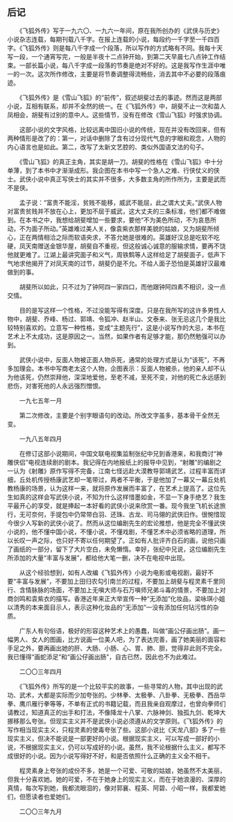 ## 后记

　　《飞狐外传》写于一九六〇、一九六一年间，原在我所创办的《武侠与历史》小说杂志连载，每期刊载八千字。在报上连载的小说，每段约一千字至一千四百字。《飞狐外传》则是每八千字成一个段落，所以写作的方式略有不同。我每十天写一段，一个通宵写完，一般是半夜十二点钟开始，到第二天早晨七八点钟工作结束。一部长篇小说，每八千字成一段落的节奏是绝对不好的。这是我写作生涯中唯一的一次。这次所作修改，主要是将节奏调整得流畅些，消去其中不必要的段落痕迹。

　　《飞狐外传》是《雪山飞狐》的“前传”，叙述胡斐过去的事迹。然而这是两部小说，互相有联系，却并不全然的统一。在《飞狐外传》中，胡斐不止一次和苗人凤相会，胡斐有过别的意中人。这些情节，没有在修改《雪山飞狐》时强求协调。

　　这部小说的文字风格，比较远离中国旧小说的传统，现在并没有改回来，但有两种情形是改了的：第一，对话中删除了含有过分现代气息的字眼和观念，人物的内心语言也是如此。第二，改写了太新文艺腔的、类似外国语文法的句子。

　　《雪山飞狐》的真正主角，其实是胡一刀。胡斐的性格在《雪山飞狐》中十分单薄，到了本书中才渐渐成形。我企图在本书中写一个急人之难、行侠仗义的侠士。武侠小说中真正写侠士的其实并不很多，大多数主角的所作所为，主要是武而不是侠。

　　孟子说：“富贵不能淫，贫贱不能移，威武不能屈，此之谓大丈夫。”武侠人物对富贵贫贱并不放在心上，更加不屈于威武，这大丈夫的三条标准，他们都不难做到。在本书之中，我想给胡斐增加一些要求，要他“不为美色所动，不为哀恳所动，不为面子所动。”英雄难过美人关，像袁紫衣那样美貌的姑娘，又为胡斐所倾心，正在两情相洽之际而软语央求，不答允她是很难的。英雄好汉总是吃软不吃硬，凤天南赠送金银华屋，胡斐自不重视，但这般诚心诚意的服输求情，要再不饶他就更难了。江湖上最讲究面子和义气，周铁鹪等人这样给足了胡斐面子，低声下气地求他揭开了对凤天南的过节，胡斐仍是不允。不给人面子恐怕是英雄好汉最难做到的事。

　　胡斐所以如此，只不过为了钟阿四一家四口，而他跟钟阿四素不相识，没一点交情。

　　目的是写这样一个性格，不过没能写得有深度。只是在我所写的这许多男性人物中，胡斐、乔峰、杨过、郭靖、令狐冲、赵半山、文泰来、张无忌这几个是我比较特别喜欢的。立意写一种性格，变成“主题先行”，这是小说写作的大忌，本书在艺术上不太成功，这是原因之一。当然，如果作者有足够才能，那仍然勉强可以办到。

　　武侠小说中，反面人物被正面人物杀死，通常的处理方式是认为“该死”，不再多加理会。本书中写商老太这个人物，企图表示：反面人物被杀，他的亲人却不认为他该死，仍然崇拜他，深深地爱他，至老不减，至死不变，对他的死亡永远感到悲伤，对害死他的人永远强烈憎恨。

　　一九七五年一月

　　第二次修改，主要是个别字眼语句的改动。所改文字虽多，基本骨干全然无变。

　　一九八五年四月

　　在修订这部小说期间，中国文联电视集监制张纪中兄到香港来，和我商讨“神雕侠侣”电视连续剧的剧本。我记得在内地报纸上的报导中见到，“射雕”的编剧之一认为《射雕》原作写得不完备，江南七怪远赴大漠教导郭靖武艺，过程丰富而详细，丘处机传授杨康武艺却一笔带过，两者不平衡，于是他加了一幕又一幕丘处机教杨康的场景，认为这样一来，就将原作发展而丰富了，在艺术上提高了。这位先生如真的这样会写武侠小说，不知为什么这样惜墨如金，不显一下身手绝艺？我生平最开心的享受，就是捧起一本好看的武侠小说来欣赏一番。现今我坐飞机长途旅行，无可奈何，手提包中仍常带白羽、还珠、古龙、司马翎的武侠旧作。很惋惜现今很少人写新的武侠小说了。然而从这位编剧先生的宏论推想，他是完全不懂武侠小说的，他不懂中国小说，不懂小说，不懂戏剧，不懂艺术中必须省略的道理，所以长叹一声之际，也只好不寄以任何期望了。正如有人批评齐白石的画，说他只画了画纸的一部分，留下了大片空白，未免懒惰。幸好，张纪中兄说，这位编剧先生所添加的大量“丰富与发展”，都给他大笔一删，决不在电视中出现。

　　从这个经验想到，如有人改编《飞狐外传》小说为电影或电视剧，最好不要“丰富与发展”，不要加上田归农勾引南兰的过程，不要加上胡斐与程灵素千里同行、含情脉脉的场面，不要加上无嗔大师与石万嗔师兄弟斗毒的情景，不要加上对商剑鸣和袁紫衣的描写。香港近年来正大举宣传一种“无添加”化妆品，梁咏琪小姐以清秀的本来面目示人，表示这种化妆品的“无添加”一没有添加任何玷污性的杂质。

　　广东人有句俗语，极好的形容这种艺术上的愚蠢，叫做“画公仔画出肠”。画一幅男人、女人的图画，比方说画一位美人吧，为了表达完善，画了她美丽的面容和手足之外，要再画出她的肝、大肠、小肠、心、胃、肺、胆，觉得非此则不完全。我已懂得“画蛇添足”和“画公仔画出肠”，自古已然，因此也不为此难过。

　　二〇〇三年四月

　　《飞狐外传》所写的是一个比较平实的故事，一些寻常的人物，其中出现的武功、武术，大都是实际而少加夸张的。少林拳、太极拳、八卦拳、无极拳、西岳华拳、鹰爪雁行拳等等，不单有正式的书籍记载，而且我亲自观摩过，也曾向拳师们请教过，知道真正的出手和打法，不像降龙十八掌、六脉神剑、独孤九剑、乾坤大挪移那么夸张。但现实主义并不是武侠小说必须遵从的文学原则。《飞狐外传》的写作相当现实主义，只程灵素的使毒夸张了些。这部小说比《天龙八部》多了一些现实主义，但决不能说是一部更好的小说。根据现实主义，可以写成一部好的小说，不根据现实主义，仍可以写成好的小说。虽然，我不论根据什么主义，都写不成很好的小说。因为小说写得好不好，和是否依照什么正确的主义全不相干。

　　程灵素身上夸张的成份不多，她是一个可爱、可敬的姑娘，她虽然不太美丽，但我十分喜欢她。她的可爱，不在于她身上的现实主义，而在于她浪漫的、深厚的真情，每次写到她，我都流眼泪的，像对郭襄、程英、阿碧、小昭一样，我都爱她们，但愿读者也爱她们。

　　二〇〇三年九月